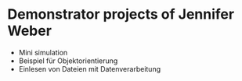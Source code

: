 # Demonstrator projects of Jennifer Weber

- Mini simulation
- Beispiel für Objektorientierung
- Einlesen von Dateien mit Datenverarbeitung